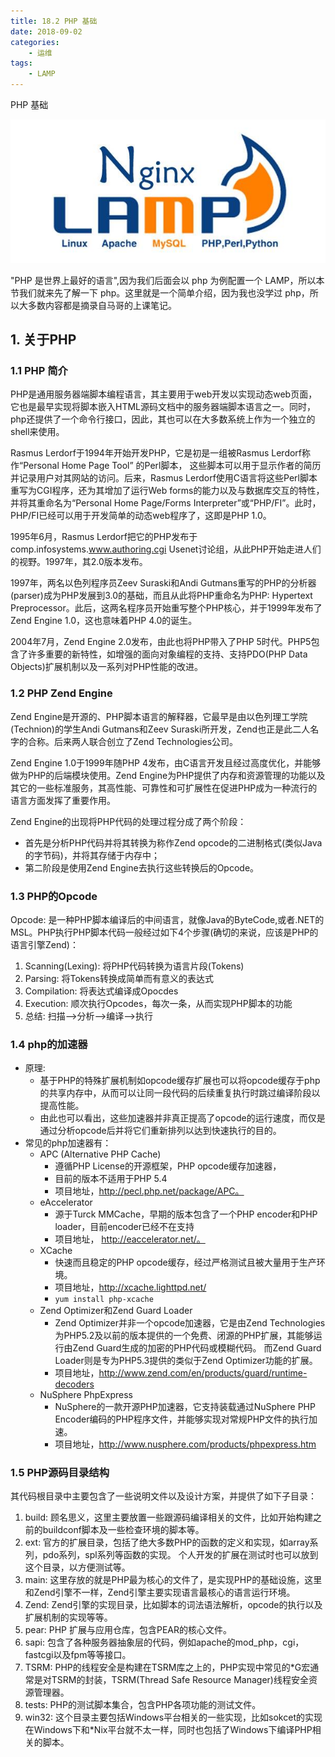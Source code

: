 ```yaml
---
title: 18.2 PHP 基础
date: 2018-09-02
categories:
    - 运维
tags:
    - LAMP
---
```


PHP 基础

![linux-mt](/images/linux_mt/linux_mt1.jpg)
<!-- more -->

"PHP 是世界上最好的语言",因为我们后面会以 php 为例配置一个 LAMP，所以本节我们就来先了解一下 php。这里就是一个简单介绍，因为我也没学过 php，所以大多数内容都是摘录自马哥的上课笔记。

## 1. 关于PHP

### 1.1 PHP 简介
PHP是通用服务器端脚本编程语言，其主要用于web开发以实现动态web页面，它也是最早实现将脚本嵌入HTML源码文档中的服务器端脚本语言之一。同时，php还提供了一个命令行接口，因此，其也可以在大多数系统上作为一个独立的shell来使用。

Rasmus Lerdorf于1994年开始开发PHP，它是初是一组被Rasmus Lerdorf称作“Personal Home Page Tool” 的Perl脚本， 这些脚本可以用于显示作者的简历并记录用户对其网站的访问。后来，Rasmus Lerdorf使用C语言将这些Perl脚本重写为CGI程序，还为其增加了运行Web forms的能力以及与数据库交互的特性，并将其重命名为“Personal Home Page/Forms Interpreter”或“PHP/FI”。此时，PHP/FI已经可以用于开发简单的动态web程序了，这即是PHP 1.0。

1995年6月，Rasmus Lerdorf把它的PHP发布于comp.infosystems.www.authoring.cgi Usenet讨论组，从此PHP开始走进人们的视野。1997年，其2.0版本发布。

1997年，两名以色列程序员Zeev Suraski和Andi Gutmans重写的PHP的分析器(parser)成为PHP发展到3.0的基础，而且从此将PHP重命名为PHP: Hypertext Preprocessor。此后，这两名程序员开始重写整个PHP核心，并于1999年发布了Zend Engine 1.0，这也意味着PHP 4.0的诞生。

2004年7月，Zend Engine 2.0发布，由此也将PHP带入了PHP 5时代。PHP5包含了许多重要的新特性，如增强的面向对象编程的支持、支持PDO(PHP Data Objects)扩展机制以及一系列对PHP性能的改进。

### 1.2 PHP Zend Engine
Zend Engine是开源的、PHP脚本语言的解释器，它最早是由以色列理工学院(Technion)的学生Andi Gutmans和Zeev Suraski所开发，Zend也正是此二人名字的合称。后来两人联合创立了Zend Technologies公司。

Zend Engine 1.0于1999年随PHP 4发布，由C语言开发且经过高度优化，并能够做为PHP的后端模块使用。Zend Engine为PHP提供了内存和资源管理的功能以及其它的一些标准服务，其高性能、可靠性和可扩展性在促进PHP成为一种流行的语言方面发挥了重要作用。

Zend Engine的出现将PHP代码的处理过程分成了两个阶段：
- 首先是分析PHP代码并将其转换为称作Zend opcode的二进制格式(类似Java的字节码)，并将其存储于内存中；
- 第二阶段是使用Zend Engine去执行这些转换后的Opcode。

### 1.3 PHP的Opcode
Opcode: 是一种PHP脚本编译后的中间语言，就像Java的ByteCode,或者.NET的MSL。PHP执行PHP脚本代码一般经过如下4个步骤(确切的来说，应该是PHP的语言引擎Zend)：
1. Scanning(Lexing): 将PHP代码转换为语言片段(Tokens)
2. Parsing: 将Tokens转换成简单而有意义的表达式
3. Compilation: 将表达式编译成Opocdes
4. Execution: 顺次执行Opcodes，每次一条，从而实现PHP脚本的功能
5. 总结: 扫描-->分析-->编译-->执行


### 1.4 php的加速器
- 原理:
    - 基于PHP的特殊扩展机制如opcode缓存扩展也可以将opcode缓存于php的共享内存中，从而可以让同一段代码的后续重复执行时跳过编译阶段以提高性能。
    - 由此也可以看出，这些加速器并非真正提高了opcode的运行速度，而仅是通过分析opcode后并将它们重新排列以达到快速执行的目的。
- 常见的php加速器有：
    - APC (Alternative PHP Cache)
        - 遵循PHP License的开源框架，PHP opcode缓存加速器，
        - 目前的版本不适用于PHP 5.4
        - 项目地址，http://pecl.php.net/package/APC。
    - eAccelerator
        - 源于Turck MMCache，早期的版本包含了一个PHP encoder和PHP loader，目前encoder已经不在支持
        - 项目地址， http://eaccelerator.net/。
    - XCache
        - 快速而且稳定的PHP opcode缓存，经过严格测试且被大量用于生产环境。
        - 项目地址，http://xcache.lighttpd.net/
        - `yum install php-xcache`
    - Zend Optimizer和Zend Guard Loader
        - Zend Optimizer并非一个opcode加速器，它是由Zend Technologies为PHP5.2及以前的版本提供的一个免费、闭源的PHP扩展，其能够运行由Zend Guard生成的加密的PHP代码或模糊代码。 而Zend Guard Loader则是专为PHP5.3提供的类似于Zend Optimizer功能的扩展。
        - 项目地址，http://www.zend.com/en/products/guard/runtime-decoders
    - NuSphere PhpExpress
        - NuSphere的一款开源PHP加速器，它支持装载通过NuSphere PHP Encoder编码的PHP程序文件，并能够实现对常规PHP文件的执行加速。
        - 项目地址，http://www.nusphere.com/products/phpexpress.htm

### 1.5 PHP源码目录结构
其代码根目录中主要包含了一些说明文件以及设计方案，并提供了如下子目录：
1. build: 顾名思义，这里主要放置一些跟源码编译相关的文件，比如开始构建之前的buildconf脚本及一些检查环境的脚本等。
2. ext: 官方的扩展目录，包括了绝大多数PHP的函数的定义和实现，如array系列，pdo系列，spl系列等函数的实现。 个人开发的扩展在测试时也可以放到这个目录，以方便测试等。
3. main: 这里存放的就是PHP最为核心的文件了，是实现PHP的基础设施，这里和Zend引擎不一样，Zend引擎主要实现语言最核心的语言运行环境。
4. Zend: Zend引擎的实现目录，比如脚本的词法语法解析，opcode的执行以及扩展机制的实现等等。
5. pear: PHP 扩展与应用仓库，包含PEAR的核心文件。
6. sapi: 包含了各种服务器抽象层的代码，例如apache的mod_php，cgi，fastcgi以及fpm等等接口。
7. TSRM: PHP的线程安全是构建在TSRM库之上的，PHP实现中常见的*G宏通常是对TSRM的封装，TSRM(Thread Safe Resource Manager)线程安全资源管理器。
8. tests: PHP的测试脚本集合，包含PHP各项功能的测试文件。
9. win32: 这个目录主要包括Windows平台相关的一些实现，比如sokcet的实现在Windows下和*Nix平台就不太一样，同时也包括了Windows下编译PHP相关的脚本。
